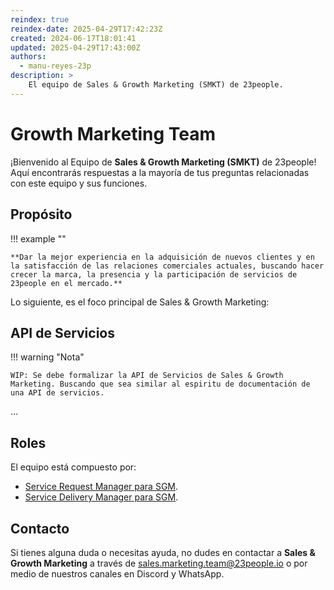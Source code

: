 ```yaml
---
reindex: true
reindex-date: 2025-04-29T17:42:23Z
created: 2024-06-17T18:01:41
updated: 2025-04-29T17:43:00Z
authors:
  - manu-reyes-23p
description: >
    El equipo de Sales & Growth Marketing (SMKT) de 23people.
---
```


# Growth Marketing Team

¡Bienvenido al Equipo de **Sales & Growth Marketing (SMKT)** de 23people! Aquí encontrarás respuestas a la mayoría de tus preguntas relacionadas con este equipo y sus funciones.

## Propósito

!!! example ""

    **Dar la mejor experiencia en la adquisición de nuevos clientes y en la satisfacción de las relaciones comerciales actuales, buscando hacer crecer la marca, la presencia y la participación de servicios de 23people en el mercado.**

Lo siguiente, es el foco principal de Sales & Growth Marketing:

## API de Servicios

!!! warning "Nota"

    WIP: Se debe formalizar la API de Servicios de Sales & Growth Marketing. Buscando que sea similar al espiritu de documentación de una API de servicios.

...

## Roles

El equipo está compuesto por:

- [Service Request Manager para SGM](team-roles/service-request-manager-sgm.md).
- [Service Delivery Manager para SGM](team-roles/service-delivery-manager-sgm.md).

## Contacto

Si tienes alguna duda o necesitas ayuda, no dudes en contactar a **Sales & Growth Marketing** a través de [sales.marketing.team@23people.io](mailto:sales.marketing.team@23people.io) o por medio de nuestros canales en Discord y WhatsApp.
